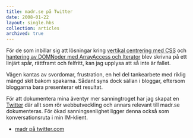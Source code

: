 ```yaml
---
title: madr.se på Twitter
date: 2008-01-22
layout: single.hbs
collection: articles
archived: true
---
```

För de som inbillar sig att lösningar kring [vertikal centrering med
CSS](/blog/64) och [hantering av DOMNoder med ArrayAccess och
Iterator](/blog/59) blev skrivna på ett linjärt spår, rättframt och
felfritt, kan jag upplysa att så inte är fallet.

Vägen kantas av svordomar, frustration, en hel del tankearbete med
riklig mängd skit bakom spakarna. Sådant syns dock sällan i bloggar,
eftersom bloggarna bara presenterar ett resultat.

För att dokumentera mina äventyr mer sanningtroget har jag skapat en
[Twitter](http://www.twitter.com) där allt som rör webbutveckling och
annars relevant till madr.se dokumenteras. För ökad sanningsenlighet
ligger denna också som konversationsruta i min IM-klient.

-   [madr på twitter.com](http://twitter.com/madr)